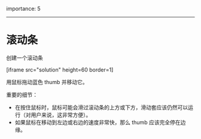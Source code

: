 importance: 5

---

# 滚动条

创建一个滚动条

[iframe src="solution" height=60 border=1]

用鼠标拖动蓝色 thumb 并移动它。

重要的细节：

- 在按住鼠标时，鼠标可能会滑过滚动条的上方或下方，滑动套应该仍然可以运行（对用户来说，这非常方便）。
- 如果鼠标在移动到左边或右边的速度非常快，那么 thumb 应该完全停在边缘。
